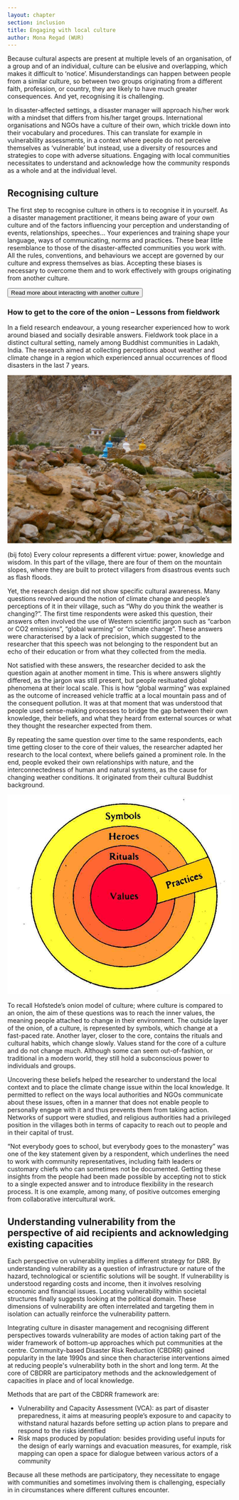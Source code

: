 ```yaml
---
layout: chapter
section: inclusion
title: Engaging with local culture
author: Mona Regad (WUR)
---
```

Because cultural aspects are present at multiple levels of an organisation, of a group and of an individual, culture can be elusive and overlapping, which makes it difficult to ‘notice’. Misunderstandings can happen between people from a similar culture, so between two groups originating from a different faith, profession, or country, they are likely to have much greater consequences. And yet, recognising it is challenging. 

In disaster-affected settings, a disaster manager will approach his/her work with a mindset that differs from his/her target groups. International organisations and NGOs have a culture of their own, which trickle down into their vocabulary and procedures. This can translate for example in vulnerability assessments, in a context where people do not perceive themselves as ‘vulnerable’ but instead, use a diversity of resources and strategies to cope with adverse situations. Engaging with local communities necessitates to understand and acknowledge how the community responds as a whole and at the individual level.

## Recognising culture 

The first step to recognise culture in others is to recognise it in yourself. As a disaster management practitioner, it means being aware of your own culture and of the factors influencing your perception and understanding of events, relationships, speeches... Your experiences and training shape your language, ways of communicating, norms and practices. These bear little resemblance to those of the disaster-affected communities you work with. All the rules, conventions, and behaviours we accept are governed by our culture and express themselves as bias. Accepting these biases is necessary to overcome them and to work effectively with groups originating from another culture. 

<p class="btn-wrap">
  <button class="btn btn-default btn-collapse" type="button" data-toggle="collapse" data-target="#collapse-1" aria-expanded="false" aria-controls="collapse-1">
  Read more about interacting with another culture 
</button></p>

<p content-id="collapse-1" class="collapse-start"></p>

### How to get to the core of the onion – Lessons from fieldwork

In a field research endeavour, a young researcher experienced how to work around biased and socially desirable answers. Fieldwork took place in a distinct cultural setting, namely among Buddhist communities in Ladakh, India. The research aimed at collecting perceptions about weather and climate change in a region which experienced annual occurrences of flood disasters in the last 7 years. 

![Rig sin gonbo in Igu, Ladakh, India.](/img/chapters/3.2.1.jpg) 

(bij foto) Every colour represents a different virtue: power, knowledge and wisdom. In this part of the village, there are four of them on the mountain slopes, where they are built to protect villagers from disastrous events such as flash floods.  

Yet, the research design did not show specific cultural awareness. Many questions revolved around the notion of climate change and people’s perceptions of it in their village, such as “Why do you think the weather is changing?”. The first time respondents were asked this question, their answers often involved the use of Western scientific jargon such as “carbon or CO2 emissions”, “global warming” or “climate change”. These answers were characterised by a lack of precision, which suggested to the researcher that this speech was not belonging to the respondent but an echo of their education or from what they collected from the media. 

Not satisfied with these answers, the researcher decided to ask the question again at another moment in time. This is where answers slightly differed, as the jargon was still present, but people resituated global phenomena at their local scale. This is how “global warming” was explained as the outcome of increased vehicle traffic at a local mountain pass and of the consequent pollution. It was at that moment that was understood that people used sense-making processes to bridge the gap between their own knowledge, their beliefs, and what they heard from external sources or what they thought the researcher expected from them. 

By repeating the same question over time to the same respondents, each time getting closer to the core of their values, the researcher adapted her research to the local context, where beliefs gained a prominent role. In the end, people evoked their own relationships with nature, and the interconnectedness of human and natural systems, as the cause for changing weather conditions. It originated from their cultural Buddhist background.

![Hofstede’s ‘’onion’’ model of culture (Hofstede, Hofstede 2005)](/img/chapters/3.2.2.jpg)

To recall Hofstede’s onion model of culture; where culture is compared to an onion, the aim of these questions was to reach the inner values, the meaning people attached to change in their environment. The outside layer of the onion, of a culture, is represented by symbols, which change at a fast-paced rate. Another layer, closer to the core, contains the rituals and cultural habits, which change slowly. Values stand for the core of a culture and do not change much. Although some can seem out-of-fashion, or traditional in a modern world, they still hold a subconscious power to individuals and groups. 

Uncovering these beliefs helped the researcher to understand the local context and to place the climate change issue within the local knowledge. It permitted to reflect on the ways local authorities and NGOs communicate about these issues, often in a manner that does not enable people to personally engage with it and thus prevents them from taking action. Networks of support were studied, and religious authorities had a privileged position in the villages both in terms of capacity to reach out to people and in their capital of trust. 

“Not everybody goes to school, but everybody goes to the monastery” was one of the key statement given by a respondent, which underlines the need to work with community representatives, including faith leaders or customary chiefs who can sometimes not be documented. Getting these insights from the people had been made possible by accepting not to stick to a single expected answer and to introduce flexibility in the research process. It is one example, among many, of positive outcomes emerging from collaborative intercultural work.

<p class="collapse-end"></p>

## Understanding vulnerability from the perspective of aid recipients and acknowledging existing capacities

Each perspective on vulnerability implies a different strategy for DRR. By understanding vulnerability as a question of infrastructure or nature of the hazard, technological or scientific solutions will be sought. If vulnerability is understood regarding costs and income, then it involves resolving economic and financial issues. Locating vulnerability within societal structures finally suggests looking at the political domain. These dimensions of vulnerability are often interrelated and targeting them in isolation can actually reinforce the vulnerability pattern. 

Integrating culture in disaster management and recognising different perspectives towards vulnerability are modes of action taking part of the wider framework of bottom-up approaches which put communities at the centre. Community-based Disaster Risk Reduction (CBDRR) gained popularity in the late 1990s and since then characterise interventions aimed at reducing people's vulnerability both in the short and long term. At the core of CBDRR are participatory methods and the acknowledgement of capacities in place and of local knowledge.

Methods that are part of the CBDRR framework are: 
- Vulnerability and Capacity Assessment (VCA): as part of disaster preparedness, it aims at measuring people’s exposure to and capacity to withstand natural hazards before setting up action plans to prepare and respond to the risks identified
- Risk maps produced by population: besides providing useful inputs for the design of early warnings and evacuation measures, for example, risk mapping can open a space for dialogue between various actors of a community 

Because all these methods are participatory, they necessitate to engage with communities and sometimes involving them is challenging, especially in in circumstances where different cultures encounter. 

